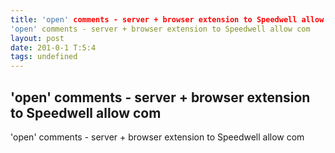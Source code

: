 ```yaml
---
title: 'open' comments - server + browser extension to Speedwell allow com'open' comments - server + browser extension to Speedwell allow com
layout: post
date: 201-0-1 T:5:4
tags: undefined
---
```

## 'open' comments - server + browser extension to Speedwell allow com'open' comments - server + browser extension to Speedwell allow com

